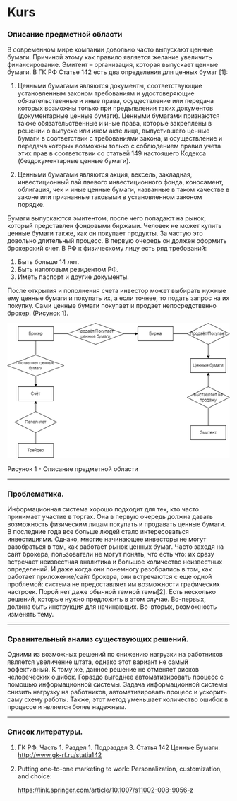 # Kurs
### Описание предметной области


В современном мире компании довольно часто выпускают ценные бумаги. Причиной этому как правило является желание увеличить финансирование. 
Эмитент – организация, которая выпускает ценные бумаги.
В ГК РФ Статье 142 есть два определения для ценных бумаг [1]:
1.	Ценными бумагами являются документы, соответствующие установленным законом требованиям и удостоверяющие обязательственные и иные права, осуществление или передача которых возможны только при предъявлении таких документов (документарные ценные бумаги).
Ценными бумагами признаются также обязательственные и иные права, которые закреплены в решении о выпуске или ином акте лица, выпустившего ценные бумаги в соответствии с требованиями закона, и осуществление и передача которых возможны только с соблюдением правил учета этих прав в соответствии со статьей 149 настоящего Кодекса (бездокументарные ценные бумаги).

2.	Ценными бумагами являются акция, вексель, закладная, инвестиционный пай паевого инвестиционного фонда, коносамент, облигация, чек и иные ценные бумаги, названные в таком качестве в законе или признанные таковыми в установленном законом порядке.

Бумаги выпускаются эмитентом, после чего попадают на рынок, который представлен фондовыми биржами. 
Человек не может купить ценные бумаги также, как он покупает продукты. За частую это довольно длительный процесс. В первую очередь он должен оформить брокерский счет. В РФ к физическому лицу есть ряд требований:
1.	Быть больше 14 лет.
2.	Быть налоговым резидентом РФ.
3.	Иметь паспорт и другие документы.

После открытия и пополнения счета инвестор может выбирать нужные ему ценные бумаги и покупать их, а если точнее, то подать запрос на их покупку. Сами ценные бумаги покупает и продает непосредственно брокер. (Рисунок 1).

![erd.png](/erd.png)

Рисунок 1 - Описание предметной области
***

### Проблематика.

Информационная система хорошо подходит для тех, кто часто принимает участие в торгах. Она в первую очередь должна давать возможность физическим лицам покупать и продавать ценные бумаги. В последние года все больше людей стало интересоваться инвестициями. Однако, многие начинающее инвесторы не могут разобраться в том, как работает рынок ценных бумаг. Часто заходя на сайт брокера, пользователи не могут понять, что есть что: их сразу встречает неизвестная аналитика и большое количество неизвестных определений. И даже когда они понемногу разобрались в том, как работает приложение/сайт брокера, они встречаются с еще одной проблемой: система не предоставляет им возможности графических настроек. Порой нет даже обычной темной темы[2].
Есть несколько решений, которые нужно предложить в этом случае. Во-первых, должна быть инструкция для начинающих. Во-вторых, возможность изменять тему.
***

### Сравнительный анализ существующих решений.

Одними из возможных решений по снижению нагрузки на работников является увеличение штата, однако этот вариант не самый эффективный. К тому же, данное решение не отменяет рисков человеческих ошибок.
Гораздо выгоднее автоматизировать процесс с помощью информационной системы. Задача информационной системы снизить нагрузку на работников, автоматизировать процесс и ускорить саму схему работы. Также, этот метод уменьшает количество ошибок в процессе и является более надежным. 
***



### Список литературы.
1.	ГК РФ. Часть 1. Раздел 1. Подраздел 3. Статья 142 Ценные Бумаги: http://www.gk-rf.ru/statia142
2.	Putting one-to-one marketing to work: Personalization, customization, and choice: 
	
	https://link.springer.com/article/10.1007/s11002-008-9056-z
	


  
  




